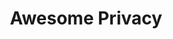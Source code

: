 ---
title: "Awesome Privacy"
publishedAt: 2024-09-29
description: "A curated list of services and alternatives that respect your privacy."
slug: "awesome-privacy"
isPublish: true
url: "https://github.com/pluja/awesome-privacy/"
---